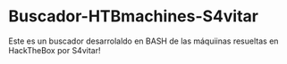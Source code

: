 # Buscador-HTBmachines-S4vitar

Este es un buscador desarrolaldo en BASH de las máquiinas resueltas en HackTheBox por S4vitar!
